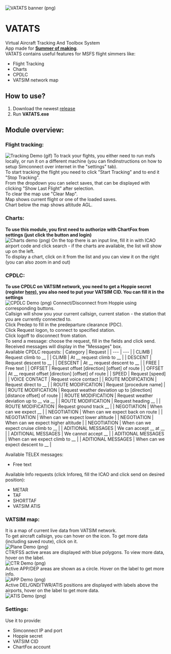 ![VATATS banner (png)](https://github.com/WiktorKociuba/VATATS/blob/main/readmeFiles/bannerVatats.png)
# VATATS
Virtual Aircraft Tracking And Toolbox System<br>
App made for [**Summer of making**](https://summer.hackclub.com/).<br>
VATATS contains useful features for MSFS flight simmers like:
- Flight Tracking
- Charts
- CPDLC
- VATSIM network map

## How to use?
1) Download the newest [release](https://github.com/WiktorKociuba/VATATS/releases)
2) Run **VATATS.exe**

## Module overview:
### Flight tracking:
![Tracking Demo (gif)](https://github.com/WiktorKociuba/VATATS/blob/main/readmeFiles/demo.gif)
To track your flghts, you either need to run msfs locally, or run it on a different machine (you can findinstructions on how to setup Simconnect over internet in the "settings" tab).<br>
To start tracking the flight you need to click "Start Tracking" and to end it "Stop Tracking".<br>
From the dropdown you can select saves, that can be displayed with clicking "Show Last Flight" after selection.<br>
To clear the map use "Clear Map".<br>
Map shows current flight or one of the loaded saves.<br>
Chart below the map shows altitude AGL.<br>
### Charts:
**To use this module, you first need to authorize with ChartFox from settings (just click the button and login)**<br>
![Charts demo (png)](https://github.com/WiktorKociuba/VATATS/blob/main/readmeFiles/charts.png)
On the top there is an input line, fill it in with ICAO airport code and click search - if the charts are available, the list will show up on the left.<br>
To display a chart, click on it from the list and you can view it on the right (you can also zoom in and out)<br>
### CPDLC:
**To use CPDLC on VATSIM network, you need to get a Hoppie secret (register [here](https://www.hoppie.nl/acars/system/register.html)), you also need to put your VATSIM CID. You can fill it in the settings**<br>
![CPDLC Demo (png)](https://github.com/WiktorKociuba/VATATS/blob/main/readmeFiles/cpdlc.png)
Connect/Disconnect from Hoppie using corresponding buttons.<br>
Callsign will show you your current callsign, current station - the station that you are currently connected to.<br>
Click Predep to fill in the predeparture clearance (PDC).<br>
Click Request logon, to connect to specified station.<br>
Click logoff to disconnect from station.<br>
To send a message: choose the request, fill in the fields and click send.<br>
Received messages will display in the "Messages" box.<br>
Available CPDLC requests:
| Category | Request |
| --- | --- |
| CLIMB | Request climb to __ |
| CLIMB | At __ request climb to __ |
| DESCENT | Request descent to __ |
| DESCENT | At __ request descent to __ |
| FREE | Free text |
| OFFSET | Request offset \[direction\] \[offset\] of route |
| OFFSET | At __ request offset \[direction\] \[offset\] of route |
| SPEED | Request \[speed\] |
| VOICE CONTACT | Request voice contact |
| ROUTE MODIFICATION | Request direct to __ |
| ROUTE MODIFICATION | Request \[procedure name\] |
| ROUTE MODIFICATION | Request weather deviation up to \[direction\]\[distance offset\] of route |
| ROUTE MODIFICATION | Request weather deviation up to __ via __ |
| ROUTE MODIFICATION | Request heading __ |
| ROUTE MODIFICATION | Request ground track __ |
| NEGOTIATION | When can we expect __ |
| NEGOTIATION | When can we expect back on route |
| NEGOTIATION | When can we expect lower altitude |
| NEGOTIATION | When can we expect higher altitude |
| NEGOTIATION | When can we expect cruise climb to __ |
| ADITIONAL MESSAGES | We can accept __ at __ |
| ADITIONAL MESSAGES | We cannot accept __ |
| ADITIONAL MESSAGES | When can we expect climb to __ |
| ADITIONAL MESSAGES | When can we expect descent to __ |

Available TELEX messages:
- Free text

Available Info requests (click Inforeq, fill the ICAO and click send on desired position):<br>
- METAR
- TAF
- SHORTTAF
- VATSIM ATIS
###  VATSIM map:
It is a map of current live data from VATSIM network.<br>
To get aircraft callsign, you can hover on the icon. To get more data (including saved route), click on it.<br>
![Plane Demo (png)](https://github.com/WiktorKociuba/VATATS/blob/main/readmeFiles/plane.png)<br>
CTR/FSS active areas are displayed with blue polygons. To view more data, hover on the label.<br>
![CTR Demo (png)](https://github.com/WiktorKociuba/VATATS/blob/main/readmeFiles/fir.png)<br>
Active APP/DEP areas are shown as a circle. Hover on the label to get more info.<br>
![APP Demo (png)](https://github.com/WiktorKociuba/VATATS/blob/main/readmeFiles/app.png)<br>
Active DEL/GND/TWR/ATIS positions are displayed with labels above the airports, hover on the label to get more data.<br>
![ATIS Demo (png)](https://github.com/WiktorKociuba/VATATS/blob/main/readmeFiles/atis.png)<br>
### Settings:
Use it to provide:
- Simconnect IP and port
- Hoppie secret
- VATSIM CID
- ChartFox account